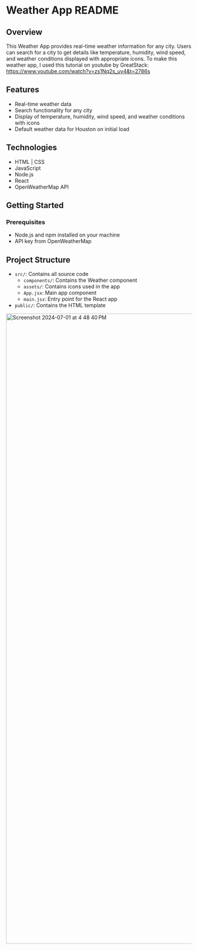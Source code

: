 # Weather App README

## Overview

This Weather App provides real-time weather information for any city. Users can search for a city to get details like temperature, humidity, wind speed, and weather conditions displayed with appropriate icons. To make this weather app, I used this tutorial on youtube by GreatStack: https://www.youtube.com/watch?v=zs1Nq2s_uy4&t=2786s

## Features

- Real-time weather data
- Search functionality for any city
- Display of temperature, humidity, wind speed, and weather conditions with icons
- Default weather data for Houston on initial load

## Technologies

- HTML | CSS
- JavaScript
- Node.js
- React
- OpenWeatherMap API

## Getting Started

### Prerequisites

- Node.js and npm installed on your machine
- API key from OpenWeatherMap

## Project Structure

- `src/`: Contains all source code
  - `components/`: Contains the Weather component
  - `assets/`: Contains icons used in the app
  - `App.jsx`: Main app component
  - `main.jsx`: Entry point for the React app
- `public/`: Contains the HTML template

<img width="1710" alt="Screenshot 2024-07-01 at 4 48 40 PM" src="https://github.com/atruong7-bot/Weather-App/assets/89700834/76043da7-26bb-43da-bfef-59ff1827f77f">
